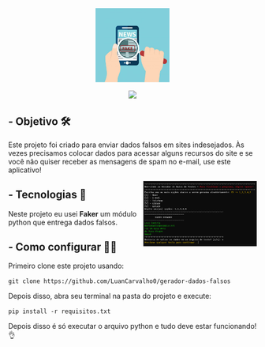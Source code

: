 
<div align="center">
<img width='150' src="./imagens/logo.jpg"/>
</div>
<div align="center">
  
<p> </p>
<img src="https://img.shields.io/badge/python-3670A0?style=for-the-badge&logo=python&logoColor=white"/>
</div>



##  - Objetivo 🛠️
Este projeto foi criado para enviar dados falsos em sites indesejados. Às vezes precisamos colocar dados para acessar alguns recursos do site e se você não quiser receber as mensagens de spam no e-mail, use este aplicativo!

<img align='right' width="230" height="" src="./imagens/tela.png" />

##  - Tecnologias 🚀️
Neste projeto eu usei **Faker** um módulo python que entrega dados falsos.


##  - Como configurar 🧑‍💻
Primeiro clone este projeto usando:
```
git clone https://github.com/LuanCarvalho0/gerador-dados-falsos
```
Depois disso, abra seu terminal na pasta do projeto e execute:
```
pip install -r requisitos.txt
```
Depois disso é só executar o arquivo python e tudo deve estar funcionando! 👌
